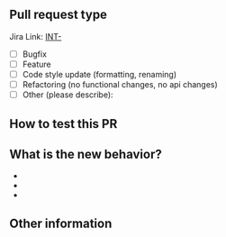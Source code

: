 <!--- Please provide a general summary of your changes in the title above -->

## Pull request type

<!-- If it's an internal request, please add the Jira link. -->
Jira Link: [INT-](url)

<!-- Please try to limit your pull request to one type, submit multiple pull requests if needed. 
Please check the type of change your PR introduces:-->

- [ ] Bugfix
- [ ] Feature
- [ ] Code style update (formatting, renaming)
- [ ] Refactoring (no functional changes, no api changes)
- [ ] Other (please describe):

## How to test this PR

<!-- Please provide the steps on how to test this PR. -->

## What is the new behavior?

<!-- Please describe the behavior or changes that are being added by this PR. -->

- 
- 
- 

## Other information
